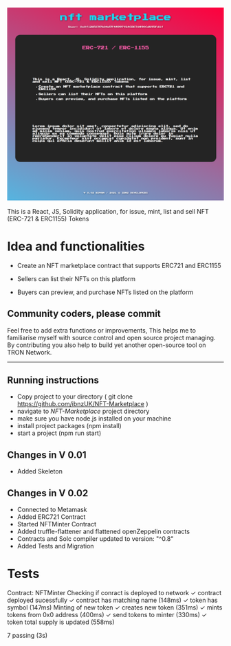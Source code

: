 ![Preview](src/assets/screenshot.png)




This is a React, JS, Solidity application, for issue, mint, list and sell NFT (ERC-721 & ERC1155) Tokens 


# Idea and functionalities 

- Create an NFT marketplace contract that supports ERC721 and ERC1155

- Sellers can list their NFTs on this platform

- Buyers can preview, and purchase NFTs listed on the platform


## Community coders, please commit

Feel free to add extra functions or improvements, This helps me to familiarise myself with source control and open source project managing. By contributing you also help to build yet another open-source tool on TRON Network. 

-----





## Running instructions

- Copy project to your directory ( git clone https://github.com/ibnzUK/NFT-Marketplace )
- navigate to _NFT-Marketplace_ project directory
- make sure you have node.js installed on your machine
- install project packages (npm install)
- start a project (npm run start)





## Changes in V 0.01

- Added Skeleton

## Changes in V 0.02

- Connected to Metamask
- Added ERC721 Contract
- Started NFTMinter Contract
- Added truffle-flattener and flattened openZeppelin contracts
- Contracts and Solc compiler updated to version: "^0.8" 
- Added Tests and Migration 

# Tests


  Contract: NFTMinter
    Checking if conract is deployed to network
      ✓ contract deployed sucessfully
      ✓ contract has matching name (148ms)
      ✓ token has symbol (147ms)
    Minting of new token
      ✓ creates new token (351ms)
      ✓ mints tokens from 0x0 address (400ms)
      ✓ send tokens to minter (330ms)
      ✓ token total supply is updated (558ms)


  7 passing (3s)







